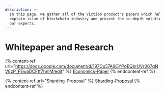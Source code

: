 ```yaml
---
description: >-
  In this page, we gather all of the Viction product's papers which help
  explain issue of blockchain industry and present the in-depth solution from
  our experts.
---
```


# Whitepaper and Research

{% content-ref url="https://docs.google.com/document/d/197Cu57A6OYPoEQbrUVr067qNVEzP_FEwaDCFff7hnlM/edit" %}
[Economics-Paper](https://docs.google.com/document/d/197Cu57A6OYPoEQbrUVr067qNVEzP_FEwaDCFff7hnlM/edit)
{% endcontent-ref %}

{% content-ref url="Sharding-Proposal" %}
[Sharding-Proposal](https://docs.google.com/document/d/1u7TajABjbllZTAkz741wqvbP5v4t4HvJq935rpefvBE/edit)
{% endcontent-ref %}
